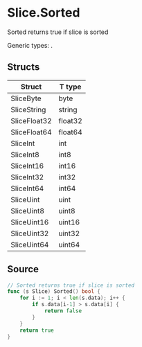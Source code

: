 # Slice.Sorted

Sorted returns true if slice is sorted

Generic types: .

## Structs

| Struct | T type |
| ------ | ------ |
| SliceByte | byte |
| SliceString | string |
| SliceFloat32 | float32 |
| SliceFloat64 | float64 |
| SliceInt | int |
| SliceInt8 | int8 |
| SliceInt16 | int16 |
| SliceInt32 | int32 |
| SliceInt64 | int64 |
| SliceUint | uint |
| SliceUint8 | uint8 |
| SliceUint16 | uint16 |
| SliceUint32 | uint32 |
| SliceUint64 | uint64 |


## Source

```go
// Sorted returns true if slice is sorted
func (s Slice) Sorted() bool {
	for i := 1; i < len(s.data); i++ {
		if s.data[i-1] > s.data[i] {
			return false
		}
	}
	return true
}
```